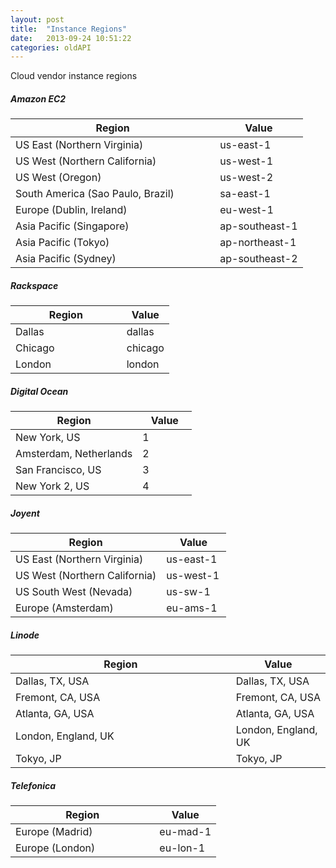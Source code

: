 ```yaml
---
layout: post
title:  "Instance Regions"
date:   2013-09-24 10:51:22
categories: oldAPI
---
```


<p class="lead">Cloud vendor instance regions</p>

##### Amazon EC2
<table class="table table-bordered table-striped">
  <colgroup>
    <col width="70%"/>
    <col width="30%"/>
  </colgroup>
	<thead>
		<tr><th>Region</th><th>Value</th></tr>
  </thead>
	<tbody>
		<tr><td>US East (Northern Virginia)</td><td>us-east-1</td></tr>
		<tr><td>US West (Northern California)</td><td>us-west-1</td></tr>
		<tr><td>US West (Oregon)</td><td>us-west-2</td></tr>
		<tr><td>South America (Sao Paulo, Brazil)</td><td>sa-east-1</td></tr>
		<tr><td>Europe (Dublin, Ireland)</td><td>eu-west-1</td></tr>
		<tr><td>Asia Pacific (Singapore)</td><td>ap-southeast-1</td></tr>
		<tr><td>Asia Pacific (Tokyo)</td><td>ap-northeast-1</td></tr>
		<tr><td>Asia Pacific (Sydney)</td><td>ap-southeast-2</td></tr>
  </tbody>
</table>

##### Rackspace
<table class="table table-bordered table-striped">
  <colgroup>
    <col width="70%"/>
    <col width="30%"/>
  </colgroup>
	<thead>
		<tr><th>Region</th><th>Value</th></tr>
  </thead>
	<tbody>
		<tr><td>Dallas</td><td>dallas</td></tr>
		<tr><td>Chicago</td><td>chicago</td></tr>
		<tr><td>London</td><td>london</td></tr>
  </tbody>
</table>

##### Digital Ocean
<table class="table table-bordered table-striped">
  <colgroup>
    <col width="70%"/>
    <col width="30%"/>
  </colgroup>
	<thead>
		<tr><th>Region</th><th>Value</th></tr>
  </thead>
	<tbody>
		<tr><td>New York, US</td><td>1</td></tr>
		<tr><td>Amsterdam, Netherlands</td><td>2</td></tr>
		<tr><td>San Francisco, US</td><td>3</td></tr>
		<tr><td>New York 2, US</td><td>4</td></tr>
  </tbody>
</table>


##### Joyent
<table class="table table-bordered table-striped">
  <colgroup>
    <col width="70%"/>
    <col width="30%"/>
  </colgroup>
	<thead>
		<tr><th>Region</th><th>Value</th></tr>
  </thead>
	<tbody>
		<tr><td>US East (Northern Virginia)</td><td>us-east-1</td></tr>
		<tr><td>US West (Northern California)</td><td>us-west-1</td></tr>
		<tr><td>US South West (Nevada)</td><td>us-sw-1</td></tr>
		<tr><td>Europe (Amsterdam)</td><td>eu-ams-1</td></tr>
  </tbody>
</table>

##### Linode
<table class="table table-bordered table-striped">
  <colgroup>
    <col width="70%"/>
    <col width="30%"/>
  </colgroup>
	<thead>
		<tr><th>Region</th><th>Value</th></tr>
  </thead>
	<tbody>
		<tr><td>Dallas, TX, USA</td><td>Dallas, TX, USA</td></tr>
		<tr><td>Fremont, CA, USA</td><td>Fremont, CA, USA</td></tr>
		<tr><td>Atlanta, GA, USA</td><td>Atlanta, GA, USA</td></tr>
		<tr><td>London, England, UK</td><td>London, England, UK</td></tr>
		<tr><td>Tokyo, JP</td><td>Tokyo, JP</td></tr>
  </tbody>
</table>

##### Telefonica
<table class="table table-bordered table-striped">
  <colgroup>
    <col width="70%"/>
    <col width="30%"/>
  </colgroup>
	<thead>
		<tr><th>Region</th><th>Value</th></tr>
  </thead>
	<tbody>
		<tr><td>Europe (Madrid)</td><td>eu-mad-1</td></tr>
		<tr><td>Europe (London)</td><td>eu-lon-1</td></tr>
  </tbody>
</table>
